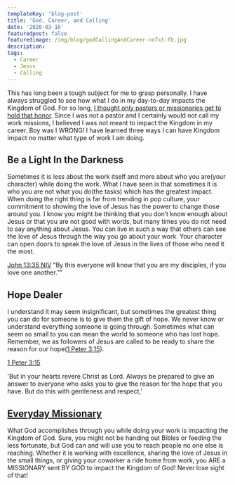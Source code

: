 ```yaml
---
templateKey: 'blog-post'
title: 'God, Career, and Calling'
date: '2020-03-16'
featuredpost: false
featuredimage: /img/blog/godCallingAndCareer-noTxt-fb.jpg
description:
tags:
  - Career
  - Jesus
  - Calling
---
```


This has long been a tough subject for me to grasp personally. I have always struggled to see how what I do in my day-to-day impacts the Kingdom of God. For so long, [I thought only pastors or missionaries get to hold that honor](https://www.craigbooker.com/blog/where-do-missionaries-come-from/). Since I was not a pastor and I certainly would not call my work missions, I believed I was not meant to impact the Kingdom in my career. Boy was I WRONG! I have learned three ways I can have Kingdom impact no matter what type of work I am doing.

## Be a Light In the Darkness

Sometimes it is less about the work itself and more about who you are(your character) while doing the work. What I have seen is that sometimes it is who you are not what you do(the tasks) which has the greatest impact. When doing the right thing is far from trending in pop culture, your commitment to showing the love of Jesus has the power to change those around you. I know you might be thinking that you don’t know enough about Jesus or that you are not good with words, but many times you do not need to say anything about Jesus. You can live in such a way that others can see the love of Jesus through the way you go about your work. Your character can open doors to speak the love of Jesus in the lives of those who need it the most.

[‭‭John‬ ‭13:35‬ ‭NIV‬‬](https://www.bible.com/bible/111/jhn.13.35.niv)
“By this everyone will know that you are my disciples, if you love one another.””

## Hope Dealer

I understand it may seem insignificant, but sometimes the greatest thing you can do for someone is to give them the gift of hope. We never know or understand everything someone is going through. Sometimes what can seem so small to you can mean the world to someone who has lost hope. Remember, we as followers of Jesus are called to be ready to share the reason for our hope([1 Peter 3:15](https://my.bible.com/bible/111/1PE.3.15)).

[1 Peter 3:15](https://my.bible.com/bible/111/1PE.3.15)

'But in your hearts revere Christ as Lord. Always be prepared to give an answer to everyone who asks you to give the reason for the hope that you have. But do this with gentleness and respect,'

## [Everyday Missionary](https://www.craigbooker.com/blog/3-misconceptions-of-missionaries/)

What God accomplishes through you while doing your work is impacting the Kingdom of God. Sure, you might not be handing out Bibles or feeding the less fortunate, but God can and will use you to reach people no one else is reaching. Whether it is working with excellence, sharing the love of Jesus in the small things, or giving your coworker a ride home from work, you ARE a MISSIONARY sent BY GOD to impact the Kingdom of God! Never lose sight of that!
